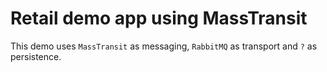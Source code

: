 # Retail demo app using MassTransit

This demo uses `MassTransit` as messaging, `RabbitMQ` as transport and `?` as persistence.